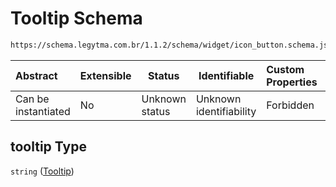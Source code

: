 # Tooltip Schema

```txt
https://schema.legytma.com.br/1.1.2/schema/widget/icon_button.schema.json#/properties/tooltip
```




| Abstract            | Extensible | Status         | Identifiable            | Custom Properties | Additional Properties | Access Restrictions | Defined In                                                                                   |
| :------------------ | ---------- | -------------- | ----------------------- | :---------------- | --------------------- | ------------------- | -------------------------------------------------------------------------------------------- |
| Can be instantiated | No         | Unknown status | Unknown identifiability | Forbidden         | Allowed               | none                | [icon_button.schema.json\*](../schema/widget/icon_button.schema.json) |

## tooltip Type

`string` ([Tooltip](icon_button-properties-tooltip.md))
